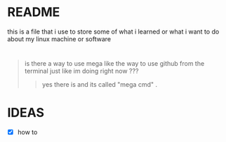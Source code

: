 # README 
this is a file that i use to store some of what i learned or what i want to do about my linux machine or software

#

> is there a way to use mega like the way to use github from the terminal just like im doing right now ??? 
> >  yes there is and its called "mega cmd" .

# IDEAS 

- [x] how to 


